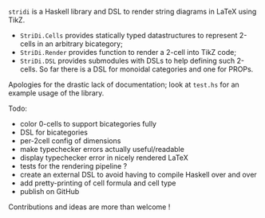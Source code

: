 `stridi` is a Haskell library and DSL to render string diagrams in LaTeX using TikZ.

- `StriDi.Cells` provides statically typed datastructures to represent 2-cells in an arbitrary bicategory;
- `StriDi.Render` provides function to render a 2-cell into TikZ code;
- `StriDi.DSL` provides submodules with DSLs to help defining such 2-cells. So far there is a DSL for monoidal categories and one for PROPs.

Apologies for the drastic lack of documentation; look at `test.hs` for an example usage of the library.

Todo:
- color 0-cells to support bicategories fully
- DSL for bicategories
- per-2cell config of dimensions
- make typechecker errors actually useful/readable
- display typechecker error in nicely rendered LaTeX
- tests for the rendering pipeline ?
- create an external DSL to avoid having to compile Haskell over and over
- add pretty-printing of cell formula and cell type
- publish on GitHub

Contributions and ideas are more than welcome !
